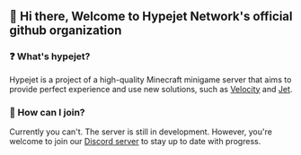 ## 👋 Hi there, Welcome to Hypejet Network's official github organization

### ❓️ What's hypejet?
Hypejet is a project of a high-quality Minecraft minigame server that aims to provide perfect experience and use new solutions, such as [Velocity](https://github.com/PaperMC/Velocity) and [Jet](https://github.com/Hypejet/Jet).

### 🤔 How can I join?
Currently you can't. The server is still in development. However, you're welcome to join our [Discord server](https://discord.com/invite/kS4CuPvYD2) to stay up to date with progress.
